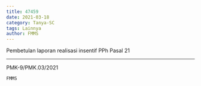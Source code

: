 ```yaml
---
title: 47459
date: 2021-03-18
category: Tanya-SC
tags: Lainnya
author: FMMS
---
```


Pembetulan laporan realisasi insentif PPh Pasal 21

---

PMK-9/PMK.03/2021

`FMMS`
